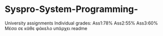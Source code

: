 # Syspro-System-Programming-
University assignments
Individual grades:
Ass1:78%
Ass2:55%
Ass3:60%
Μέσα σε κάθε φάκελο υπάρχει readme
